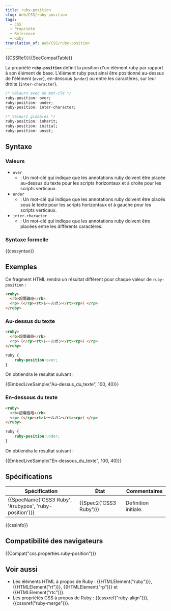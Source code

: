 ```yaml
---
title: ruby-position
slug: Web/CSS/ruby-position
tags:
  - CSS
  - Propriété
  - Reference
  - Ruby
translation_of: Web/CSS/ruby-position
---
```

{{CSSRef}}{{SeeCompatTable}}

La propriété **`ruby-position`** définit la position d'un élément ruby par rapport à son élément de base. L'élément ruby peut ainsi être positionné au-dessus de l'élément (`over`), en-dessous (`under`) ou entre les caractères, sur leur droite (`inter-character`).

```css
/* Valeurs avec un mot-clé */
ruby-position: over;
ruby-position: under;
ruby-position: inter-character;

/* Valeurs globales */
ruby-position: inherit;
ruby-position: initial;
ruby-position: unset;
```

## Syntaxe

### Valeurs

- `over`
  - : Un mot-clé qui indique que les annotations ruby doivent être placée au-dessus du texte pour les scripts horizontaux et à droite pour les scripts verticaux.
- `under`
  - : Un mot-clé qui indique que les annotations ruby doivent être placés sous le texte pour les scripts horizontaux et à gauche pour les scripts verticaux.
- `inter-character`
  - : Un mot-clé qui indique que les annotations ruby doivent être placées entre les différents caractères.

### Syntaxe formelle

{{csssyntax}}

## Exemples

Ce fragment HTML rendra un résultat différent pour chaque valeur de `ruby-position` :

```html
<ruby>
  <rb>超電磁砲</rb>
  <rp>（</rp><rt>レールガン</rt><rp>）</rp>
</ruby>
```

### Au-dessus du texte

```html hidden
<ruby>
  <rb>超電磁砲</rb>
  <rp>（</rp><rt>レールガン</rt><rp>）</rp>
</ruby>
```

```css
ruby {
    ruby-position:over;
}
```

On obtiendra le résultat suivant :

{{EmbedLiveSample("Au-dessus_du_texte", 100, 40)}}

### En-dessous du texte

```html hidden
<ruby>
  <rb>超電磁砲</rb>
  <rp>（</rp><rt>レールガン</rt><rp>）</rp>
</ruby>
```

```css
ruby {
    ruby-position:under;
}
```

On obtiendra le résultat suivant :

{{EmbedLiveSample("En-dessous_du_texte", 100, 40)}}

## Spécifications

| Spécification                                                            | État                         | Commentaires         |
| ------------------------------------------------------------------------ | ---------------------------- | -------------------- |
| {{SpecName('CSS3 Ruby', '#rubypos', 'ruby-position')}} | {{Spec2('CSS3 Ruby')}} | Définition initiale. |

{{cssinfo}}

## Compatibilité des navigateurs

{{Compat("css.properties.ruby-position")}}

## Voir aussi

- Les éléments HTML à propos de Ruby : {{HTMLElement("ruby")}}, {{HTMLElement("rt")}}, {{HTMLElement("rp")}} et {{HTMLElement("rtc")}}.
- Les propriétés CSS à propos de Ruby : {{cssxref("ruby-align")}}, {{cssxref("ruby-merge")}}.
